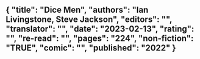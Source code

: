 {
 "title": "Dice Men",
 "authors": "Ian Livingstone, Steve Jackson",
 "editors": "",
 "translator": "",
 "date": "2023-02-13",
 "rating": "",
 "re-read": "",
 "pages": "224",
 "non-fiction": "TRUE",
 "comic": "",
 "published": "2022"
}
---


